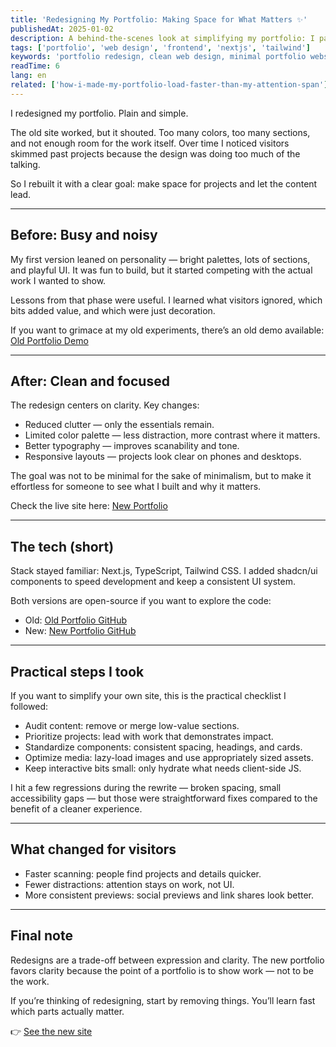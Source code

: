 ```yaml
---
title: 'Redesigning My Portfolio: Making Space for What Matters ✨'
publishedAt: 2025-01-02
description: A behind-the-scenes look at simplifying my portfolio: I pared back visual noise, focused content, and improved clarity so projects speak for themselves.
tags: ['portfolio', 'web design', 'frontend', 'nextjs', 'tailwind']
keywords: 'portfolio redesign, clean web design, minimal portfolio website, frontend portfolio, nextjs portfolio, tailwind portfolio, shadcn ui, portfolio before and after, developer portfolio tips, software engineer portfolio'
readTime: 6
lang: en
related: ['how-i-made-my-portfolio-load-faster-than-my-attention-span']
---
```


I redesigned my portfolio. Plain and simple.

The old site worked, but it shouted. Too many colors, too many sections, and not enough room for the work itself. Over time I noticed visitors skimmed past projects because the design was doing too much of the talking.

So I rebuilt it with a clear goal: make space for projects and let the content lead.

---

## Before: Busy and noisy

My first version leaned on personality — bright palettes, lots of sections, and playful UI. It was fun to build, but it started competing with the actual work I wanted to show.

Lessons from that phase were useful. I learned what visitors ignored, which bits added value, and which were just decoration.

If you want to grimace at my old experiments, there’s an old demo available: [Old Portfolio Demo](/oldportfolio)

---

## After: Clean and focused

The redesign centers on clarity. Key changes:

- Reduced clutter — only the essentials remain.
- Limited color palette — less distraction, more contrast where it matters.
- Better typography — improves scanability and tone.
- Responsive layouts — projects look clear on phones and desktops.

The goal was not to be minimal for the sake of minimalism, but to make it effortless for someone to see what I built and why it matters.

Check the live site here: [New Portfolio](/)

---

## The tech (short)

Stack stayed familiar: Next.js, TypeScript, Tailwind CSS. I added shadcn/ui components to speed development and keep a consistent UI system.

Both versions are open-source if you want to explore the code:

- Old: [Old Portfolio GitHub](#)
- New: [New Portfolio GitHub](#)

---

## Practical steps I took

If you want to simplify your own site, this is the practical checklist I followed:

- Audit content: remove or merge low-value sections.
- Prioritize projects: lead with work that demonstrates impact.
- Standardize components: consistent spacing, headings, and cards.
- Optimize media: lazy-load images and use appropriately sized assets.
- Keep interactive bits small: only hydrate what needs client-side JS.

I hit a few regressions during the rewrite — broken spacing, small accessibility gaps — but those were straightforward fixes compared to the benefit of a cleaner experience.

---

## What changed for visitors

- Faster scanning: people find projects and details quicker.
- Fewer distractions: attention stays on work, not UI.
- More consistent previews: social previews and link shares look better.

---

## Final note

Redesigns are a trade-off between expression and clarity. The new portfolio favors clarity because the point of a portfolio is to show work — not to be the work.

If you’re thinking of redesigning, start by removing things. You’ll learn fast which parts actually matter.

👉 [See the new site](/)
